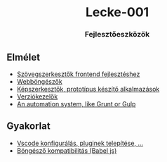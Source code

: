 <h1 align="center" style="border-bottom: none;"> Lecke-001</h1>
<h3 align="center">Fejlesztőeszközök</h3>

## Elmélet

- [Szövegszerkesztők frontend fejlesztéshez](./elm001/)
- [Webböngészők](./elm002/)
- [Képszerkesztők, prototípus készítő alkalmazások](./elm003/)
- [Verziókezelők](./elm004/)
- [An automation system, like Grunt or Gulp](./elm005/)


## Gyakorlat

- [Vscode konfigurálás, pluginek telepítése, ...](./gyak001/)
- [Böngésző kompatibilitás (Babel js)](./gyak002/)